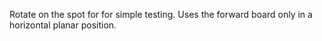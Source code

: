 
Rotate on the spot for for simple testing. Uses the forward board only in a horizontal planar position.
